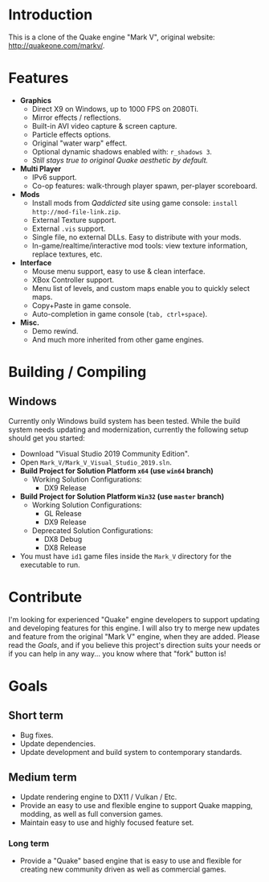 
# Introduction

This is a clone of the Quake engine "Mark V", original website: http://quakeone.com/markv/.

# Features

* __Graphics__
  * Direct X9 on Windows, up to 1000 FPS on 2080Ti.
  * Mirror effects / reflections.
  * Built-in AVI video capture & screen capture.
  * Particle effects options.
  * Original "water warp" effect.
  * Optional dynamic shadows enabled with: `r_shadows 3`.
  * _Still stays true to original Quake aesthetic by default._
* __Multi Player__
  * IPv6 support.
  * Co-op features: walk-through player spawn, per-player scoreboard.
* __Mods__
  * Install mods from _Qaddicted_ site using game console: `install http://mod-file-link.zip`.
  * External Texture support.
  * External `.vis` support.
  * Single file, no external DLLs. Easy to distribute with your mods.
  * In-game/realtime/interactive mod tools: view texture information, replace textures, etc.
* __Interface__
  * Mouse menu support, easy to use & clean interface.
  * XBox Controller support.
  * Menu list of levels, and custom maps enable you to quickly select maps.
  * Copy+Paste in game console.
  * Auto-completion in game console (`tab, ctrl+space`).
* __Misc.__
  * Demo rewind.
  * And much more inherited from other game engines.

# Building / Compiling

## Windows

Currently only Windows build system has been tested. 
While the build system needs updating and modernization, currently the following setup should get you started:
* Download "Visual Studio 2019 Community Edition".
* Open `Mark_V/Mark_V_Visual_Studio_2019.sln`.
* __Build Project for Solution Platform `x64` (use `win64` branch)__
  * Working Solution Configurations:
    * DX9 Release
* __Build Project for Solution Platform `Win32` (use `master` branch)__
  * Working Solution Configurations:
    * GL Release
    * DX9 Release
  * Deprecated Solution Configurations:
    * DX8 Debug
    * DX8 Release
* You must have `id1` game files inside the `Mark_V` directory for the executable to run.


# Contribute

I'm looking for experienced "Quake" engine developers to support updating and developing features for this engine. I will also try to merge new updates and feature from the original "Mark V" engine, when they are added. Please read the *Goals*, and if you believe this project's direction suits your needs or if you can help in any way... you know where that "fork" button is!

# Goals

## Short term

* Bug fixes.
* Update dependencies.
* Update development and build system to contemporary standards.

## Medium term

* Update rendering engine to DX11 / Vulkan / Etc.
* Provide an easy to use and flexible engine to support Quake mapping, modding, as well as full conversion games.
* Maintain easy to use and highly focused feature set.

### Long term
* Provide a "Quake" based engine that is easy to use and flexible for creating new community driven as well as commercial games.

